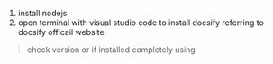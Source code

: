


1. install nodejs
2. open terminal with visual studio code to install docsify referring to docsify officail website
> check version or if installed completely using 
<!--stackedit_data:
eyJoaXN0b3J5IjpbMjA5NjQwODE5N119
-->